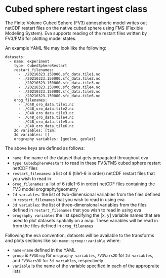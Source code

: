 # Cubed sphere restart ingest class
The Finite Volume Cubed Sphere (FV3) atmospheric model writes out netCDF restart files on the native cubed sphere using FMS (Flexible Modeling System). Eva supports reading of the restart files written by FV3/FMS for plotting model states.

An example YAML file may look like the following:
```
datasets:
  - name: experiment
    type: CubedSphereRestart
    restart_filenames:
      - ./20210323.150000.sfc_data.tile1.nc
      - ./20210323.150000.sfc_data.tile2.nc
      - ./20210323.150000.sfc_data.tile3.nc
      - ./20210323.150000.sfc_data.tile4.nc
      - ./20210323.150000.sfc_data.tile5.nc
      - ./20210323.150000.sfc_data.tile6.nc
    orog_filenames:
      - ./C48_oro_data.tile1.nc
      - ./C48_oro_data.tile2.nc
      - ./C48_oro_data.tile3.nc
      - ./C48_oro_data.tile4.nc
      - ./C48_oro_data.tile5.nc
      - ./C48_oro_data.tile6.nc
    2d variables: [t2m]
    3d variables: []
    orography variables: [geolon, geolat]
```

The above keys are defined as follows:

- `name`: the name of the dataset that gets propagated throughout eva
- `type`: `CubedSphereRestart` to read in these FV3/FMS cubed sphere restart netCDF files 
- `restart_filenames`: a list of 6 (tile1-6 in order) netCDF restart files that you wish to read in
- `orog_filenames`: a list of 6 (tile1-6 in order) netCDF files containing the FV3 model orography/geometry
- `2d variables`: the list of two-dimensional variables from the files defined in `restart_filenames` that you wish to read in using eva
- `3d variables`: the list of three-dimensional variables from the files defined in `restart_filenames` that you wish to read in using eva
- `orography variables` the list specifying the [x, y] variable names that are used to plot datasets spatially on a map. These variables will be read in from the files defined in `orog_filenames`

Following the eva convention, datasets will be available to the transforms and plots sections like so:
`name::group::variable`
where:
- `name`=`name` defined in the YAML
- `group` is `FV3Orog` for `orography variables`, `FV3Vars2D` for `2d variables`, and `FV3Vars3D` for `3d variables`, respectively
- `variable` is the name of the variable specified in each of the appropraite lists
